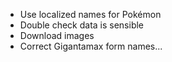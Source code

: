 - Use localized names for Pokémon
- Double check data is sensible
- Download images
- Correct Gigantamax form names...
